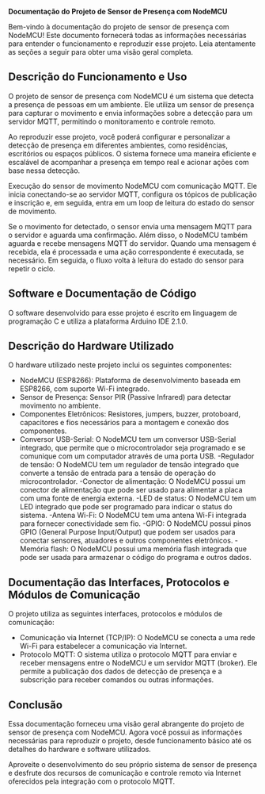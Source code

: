 **Documentação do Projeto de Sensor de Presença com NodeMCU**

Bem-vindo à documentação do projeto de sensor de presença com NodeMCU! Este documento fornecerá todas as informações necessárias para entender o funcionamento e reproduzir esse projeto. Leia atentamente as seções a seguir para obter uma visão geral completa.

## Descrição do Funcionamento e Uso

O projeto de sensor de presença com NodeMCU é um sistema que detecta a presença de pessoas em um ambiente. Ele utiliza um sensor de presença para capturar o movimento e envia informações sobre a detecção para um servidor MQTT, permitindo o monitoramento e controle remoto.

Ao reproduzir esse projeto, você poderá configurar e personalizar a detecção de presença em diferentes ambientes, como residências, escritórios ou espaços públicos. O sistema fornece uma maneira eficiente e escalável de acompanhar a presença em tempo real e acionar ações com base nessa detecção.

Execução do sensor de movimento NodeMCU com comunicação MQTT. Ele inicia conectando-se ao servidor MQTT, configura os tópicos de publicação e inscrição e, em seguida, entra em um loop de leitura do estado do sensor de movimento.

Se o movimento for detectado, o sensor envia uma mensagem MQTT para o servidor e aguarda uma confirmação. Além disso, o NodeMCU também aguarda e recebe mensagens MQTT do servidor. Quando uma mensagem é recebida, ela é processada e uma ação correspondente é executada, se necessário. Em seguida, o fluxo volta à leitura do estado do sensor para repetir o ciclo.


## Software e Documentação de Código

O software desenvolvido para esse projeto é escrito em linguagem de programação C e utiliza a plataforma Arduino IDE 2.1.0. 

## Descrição do Hardware Utilizado

O hardware utilizado neste projeto inclui os seguintes componentes:

- NodeMCU (ESP8266): Plataforma de desenvolvimento baseada em ESP8266, com suporte Wi-Fi integrado.
- Sensor de Presença: Sensor PIR (Passive Infrared) para detectar movimento no ambiente.
- Componentes Eletrônicos: Resistores, jumpers, buzzer, protoboard, capacitores e fios necessários para a montagem e conexão dos componentes.
-	Conversor USB-Serial: O NodeMCU tem um conversor USB-Serial integrado, que permite que o microcontrolador seja programado e se comunique com um computador através de uma porta USB.
-Regulador de tensão: O NodeMCU tem um regulador de tensão integrado que converte a tensão de entrada para a tensão de operação do microcontrolador.
-Conector de alimentação: O NodeMCU possui um conector de alimentação que pode ser usado para alimentar a placa com uma fonte de energia externa.
-LED de status: O NodeMCU tem um LED integrado que pode ser programado para indicar o status do sistema.
-Antena Wi-Fi: O NodeMCU tem uma antena Wi-Fi integrada para fornecer conectividade sem fio.
-GPIO: O NodeMCU possui pinos GPIO (General Purpose Input/Output) que podem ser usados para conectar sensores, atuadores e outros componentes eletrônicos.
-Memória flash: O NodeMCU possui uma memória flash integrada que pode ser usada para armazenar o código do programa e outros dados.


## Documentação das Interfaces, Protocolos e Módulos de Comunicação

O projeto utiliza as seguintes interfaces, protocolos e módulos de comunicação:

- Comunicação via Internet (TCP/IP): O NodeMCU se conecta a uma rede Wi-Fi para estabelecer a comunicação via Internet.
- Protocolo MQTT: O sistema utiliza o protocolo MQTT para enviar e receber mensagens entre o NodeMCU e um servidor MQTT (broker). Ele permite a publicação dos dados de detecção de presença e a subscrição para receber comandos ou outras informações.


## Conclusão

Essa documentação forneceu uma visão geral abrangente do projeto de sensor de presença com NodeMCU. Agora você possui as informações necessárias para reproduzir o projeto, desde  funcionamento básico até os detalhes do hardware e software utilizados.

Aproveite o desenvolvimento do seu próprio sistema de sensor de presença e desfrute dos recursos de comunicação e controle remoto via Internet oferecidos pela integração com o protocolo MQTT.
